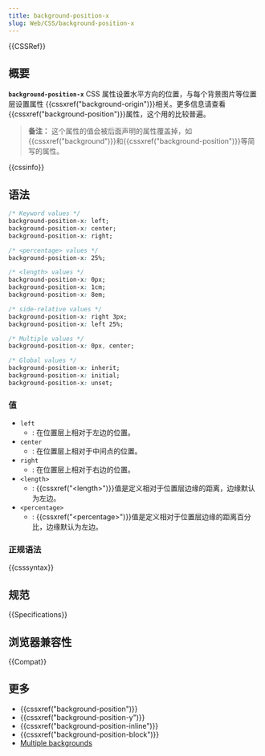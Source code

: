 ```yaml
---
title: background-position-x
slug: Web/CSS/background-position-x
---
```


{{CSSRef}}

## 概要

**`background-position-x`** CSS 属性设置水平方向的位置，与每个背景图片等位置层设置属性 {{cssxref("background-origin")}}相关。更多信息请查看{{cssxref("background-position")}}属性，这个用的比较普遍。

> **备注：** 这个属性的值会被后面声明的属性覆盖掉，如{{cssxref("background")}}和{{cssxref("background-position")}}等简写的属性。

{{cssinfo}}

## 语法

```css
/* Keyword values */
background-position-x: left;
background-position-x: center;
background-position-x: right;

/* <percentage> values */
background-position-x: 25%;

/* <length> values */
background-position-x: 0px;
background-position-x: 1cm;
background-position-x: 8em;

/* side-relative values */
background-position-x: right 3px;
background-position-x: left 25%;

/* Multiple values */
background-position-x: 0px, center;

/* Global values */
background-position-x: inherit;
background-position-x: initial;
background-position-x: unset;
```

### 值

- `left`
  - : 在位置层上相对于左边的位置。
- `center`
  - : 在位置层上相对于中间点的位置。
- `right`
  - : 在位置层上相对于右边的位置。
- `<length>`
  - : {{cssxref("&lt;length&gt;")}}值是定义相对于位置层边缘的距离，边缘默认为左边。
- `<percentage>`
  - : {{cssxref("&lt;percentage&gt;")}}值是定义相对于位置层边缘的距离百分比，边缘默认为左边。

### 正规语法

{{csssyntax}}

## 规范

{{Specifications}}

## 浏览器兼容性

{{Compat}}

## 更多

- {{cssxref("background-position")}}
- {{cssxref("background-position-y")}}
- {{cssxref("background-position-inline")}}
- {{cssxref("background-position-block")}}
- [Multiple backgrounds](/zh-CN/docs/CSS/Multiple_backgrounds)
